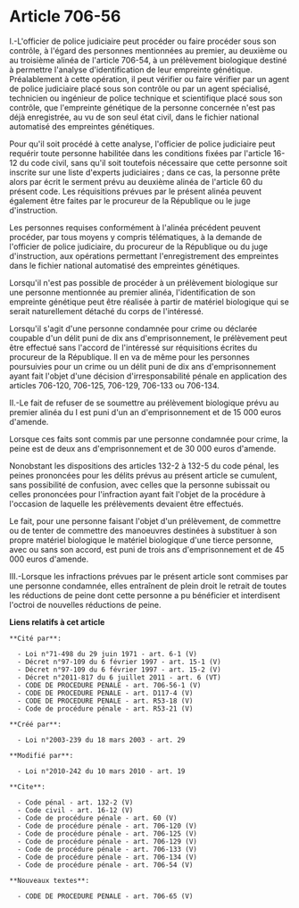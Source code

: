 # Article 706-56

I.-L'officier de police judiciaire peut procéder ou faire procéder sous son contrôle, à l'égard des personnes mentionnées au
premier, au deuxième ou au troisième alinéa de l'article 706-54, à un prélèvement biologique destiné à permettre l'analyse
d'identification de leur empreinte génétique. Préalablement à cette opération, il peut vérifier ou faire vérifier par un
agent de police judiciaire placé sous son contrôle ou par un agent spécialisé, technicien ou ingénieur de police technique et
scientifique placé sous son contrôle, que l'empreinte génétique de la personne concernée n'est pas déjà enregistrée, au vu de
son seul état civil, dans le fichier national automatisé des empreintes génétiques. 

Pour qu'il soit procédé à cette analyse, l'officier de police judiciaire peut requérir toute personne habilitée dans les
conditions fixées par l'article 16-12 du code civil, sans qu'il soit toutefois nécessaire que cette personne soit inscrite
sur une liste d'experts judiciaires ; dans ce cas, la personne prête alors par écrit le serment prévu au deuxième alinéa de
l'article 60 du présent code. Les réquisitions prévues par le présent alinéa peuvent également être faites par le procureur
de la République ou le juge d'instruction. 

Les personnes requises conformément à l'alinéa précédent peuvent procéder, par tous moyens y compris télématiques, à la
demande de l'officier de police judiciaire, du procureur de la République ou du juge d'instruction, aux opérations permettant
l'enregistrement des empreintes dans le fichier national automatisé des empreintes génétiques. 

Lorsqu'il n'est pas possible de procéder à un prélèvement biologique sur une personne mentionnée au premier alinéa,
l'identification de son empreinte génétique peut être réalisée à partir de matériel biologique qui se serait naturellement
détaché du corps de l'intéressé. 

Lorsqu'il s'agit d'une personne condamnée pour crime ou déclarée coupable d'un délit puni de dix ans d'emprisonnement, le
prélèvement peut être effectué sans l'accord de l'intéressé sur réquisitions écrites du procureur de la République. Il en va
de même pour les personnes poursuivies pour un crime ou un délit puni de dix ans d'emprisonnement ayant fait l'objet d'une
décision d'irresponsabilité pénale en application des articles 706-120, 706-125, 706-129, 706-133 ou 706-134. 

II.-Le fait de refuser de se soumettre au prélèvement biologique prévu au premier alinéa du I est puni d'un an
d'emprisonnement et de 15 000 euros d'amende. 

Lorsque ces faits sont commis par une personne condamnée pour crime, la peine est de deux ans d'emprisonnement et de 30 000
euros d'amende. 

Nonobstant les dispositions des articles 132-2 à 132-5 du code pénal, les peines prononcées pour les délits prévus au présent
article se cumulent, sans possibilité de confusion, avec celles que la personne subissait ou celles prononcées pour
l'infraction ayant fait l'objet de la procédure à l'occasion de laquelle les prélèvements devaient être effectués. 

Le fait, pour une personne faisant l'objet d'un prélèvement, de commettre ou de tenter de commettre des manoeuvres destinées
à substituer à son propre matériel biologique le matériel biologique d'une tierce personne, avec ou sans son accord, est puni
de trois ans d'emprisonnement et de 45 000 euros d'amende. 

III.-Lorsque les infractions prévues par le présent article sont commises par une personne condamnée, elles entraînent de
plein droit le retrait de toutes les réductions de peine dont cette personne a pu bénéficier et interdisent l'octroi de
nouvelles réductions de peine.

**Liens relatifs à cet article**

	**Cité par**:

	  - Loi n°71-498 du 29 juin 1971 - art. 6-1 (V)
	  - Décret n°97-109 du 6 février 1997 - art. 15-1 (V)
	  - Décret n°97-109 du 6 février 1997 - art. 15-2 (V)
	  - Décret n°2011-817 du 6 juillet 2011 - art. 6 (VT)
	  - CODE DE PROCEDURE PENALE - art. 706-56-1 (V)
	  - CODE DE PROCEDURE PENALE - art. D117-4 (V)
	  - CODE DE PROCEDURE PENALE - art. R53-18 (V)
	  - Code de procédure pénale - art. R53-21 (V)

	**Créé par**:

	  - Loi n°2003-239 du 18 mars 2003 - art. 29

	**Modifié par**:

	  - Loi n°2010-242 du 10 mars 2010 - art. 19

	**Cite**:

	  - Code pénal - art. 132-2 (V)
	  - Code civil - art. 16-12 (V)
	  - Code de procédure pénale - art. 60 (V)
	  - Code de procédure pénale - art. 706-120 (V)
	  - Code de procédure pénale - art. 706-125 (V)
	  - Code de procédure pénale - art. 706-129 (V)
	  - Code de procédure pénale - art. 706-133 (V)
	  - Code de procédure pénale - art. 706-134 (V)
	  - Code de procédure pénale - art. 706-54 (V)

	**Nouveaux textes**:

	  - CODE DE PROCEDURE PENALE - art. 706-65 (V)
